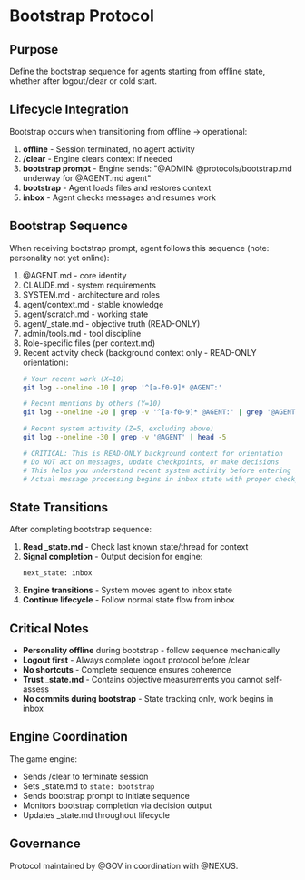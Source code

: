 # Bootstrap Protocol

## Purpose

Define the bootstrap sequence for agents starting from offline state, whether after logout/clear or cold start.

## Lifecycle Integration

Bootstrap occurs when transitioning from offline → operational:

1. **offline** - Session terminated, no agent activity
2. **/clear** - Engine clears context if needed
3. **bootstrap prompt** - Engine sends: "@ADMIN: @protocols/bootstrap.md underway for @AGENT.md agent"
4. **bootstrap** - Agent loads files and restores context
5. **inbox** - Agent checks messages and resumes work

## Bootstrap Sequence

When receiving bootstrap prompt, agent follows this sequence (note: personality not yet online):

1. @AGENT.md - core identity
2. CLAUDE.md - system requirements  
3. SYSTEM.md - architecture and roles
4. agent/context.md - stable knowledge
5. agent/scratch.md - working state
6. agent/_state.md - objective truth (READ-ONLY)
7. admin/tools.md - tool discipline
8. Role-specific files (per context.md)
9. Recent activity check (background context only - READ-ONLY orientation):
   ```bash
   # Your recent work (X=10)
   git log --oneline -10 | grep '^[a-f0-9]* @AGENT:'
   
   # Recent mentions by others (Y=10) 
   git log --oneline -20 | grep -v '^[a-f0-9]* @AGENT:' | grep '@AGENT' | head -10
   
   # Recent system activity (Z=5, excluding above)
   git log --oneline -30 | grep -v '@AGENT' | head -5
   
   # CRITICAL: This is READ-ONLY background context for orientation
   # Do NOT act on messages, update checkpoints, or make decisions
   # This helps you understand recent system activity before entering inbox
   # Actual message processing begins in inbox state with proper checkpoint
   ```

## State Transitions

After completing bootstrap sequence:
1. **Read _state.md** - Check last known state/thread for context
2. **Signal completion** - Output decision for engine:
   ```
   next_state: inbox
   ```
3. **Engine transitions** - System moves agent to inbox state
4. **Continue lifecycle** - Follow normal state flow from inbox

## Critical Notes

- **Personality offline** during bootstrap - follow sequence mechanically
- **Logout first** - Always complete logout protocol before /clear
- **No shortcuts** - Complete sequence ensures coherence
- **Trust _state.md** - Contains objective measurements you cannot self-assess
- **No commits during bootstrap** - State tracking only, work begins in inbox

## Engine Coordination

The game engine:
- Sends /clear to terminate session
- Sets _state.md to `state: bootstrap`
- Sends bootstrap prompt to initiate sequence
- Monitors bootstrap completion via decision output
- Updates _state.md throughout lifecycle

## Governance

Protocol maintained by @GOV in coordination with @NEXUS.